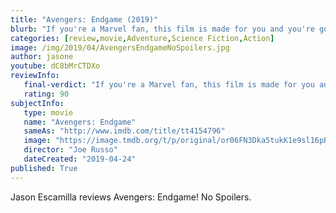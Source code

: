 ```yaml
---
title: "Avengers: Endgame (2019)"
blurb: "If you're a Marvel fan, this film is made for you and you're going to love it!"
categories: [review,movie,Adventure,Science Fiction,Action]
image: /img/2019/04/AvengersEndgameNoSpoilers.jpg
author: jasone
youtube: dC8bMrCTDXo
reviewInfo:
   final-verdict: "If you're a Marvel fan, this film is made for you and you're going to love it!"
   rating: 90
subjectInfo:
   type: movie
   name: "Avengers: Endgame"
   sameAs: "http://www.imdb.com/title/tt4154796"
   image: "https://image.tmdb.org/t/p/original/or06FN3Dka5tukK1e9sl16pB3iy.jpg"
   director: "Joe Russo"
   dateCreated: "2019-04-24"
published: True
---
```


Jason Escamilla reviews Avengers: Endgame! No Spoilers.



